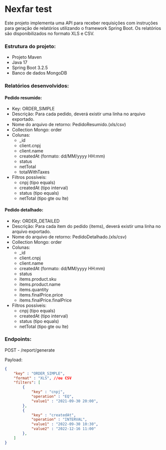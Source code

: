 # Nexfar test

Este projeto implementa uma API para receber requisições com instruções para geração de relatórios utilizando o framework Spring Boot. Os relatórios são disponibilizados no formato XLS e CSV.

### Estrutura do projeto:

- Projeto Maven
- Java 17
- Spring Boot 3.2.5
- Banco de dados MongoDB

### Relatórios desenvolvidos:

#### Pedido resumido:

- Key: ORDER_SIMPLE
- Descrição: Para cada pedido, deverá existir uma linha no arquivo exportado.
- Nome do arquivo de retorno: PedidoResumido.(xls/csv)
- Collection Mongo: order
- Colunas:
  - _id
  - client.cnpj
  - client.name
  - createdAt (formato: dd/MM/yyyy HH:mm)
  - status
  - netTotal
  - totalWithTaxes 
- Filtros possíveis:
  - cnpj (tipo equals)
  - createdAt (tipo interval)
  - status (tipo equals)
  - netTotal (tipo gte ou lte)

#### Pedido detalhado:

- Key: ORDER_DETAILED
- Descrição: Para cada item do pedido (items), deverá existir uma linha no arquivo exportado.
- Nome do arquivo de retorno: PedidoDetalhado.(xls/csv)
- Collection Mongo: order
- Colunas:
    - _id
    - client.cnpj
    - client.name
    - createdAt (formato: dd/MM/yyyy HH:mm)
    - status
    - items.product.sku 
    - items.product.name 
    - items.quantity 
    - items.finalPrice.price 
    - items.finalPrice.finalPrice
- Filtros possíveis:
    - cnpj (tipo equals)
    - createdAt (tipo interval)
    - status (tipo equals)
    - netTotal (tipo gte ou lte)

### Endpoints:

POST - /report/generate

Payload:

```json
{
    "key" : "ORDER_SIMPLE",
    "format" : "XLS", //ou CSV
    "filters": [
        {
            "key" : "cnpj",
            "operation" : "EQ",
            "value1" : "2021-09-30 20:00",
        },
        {
            "key" : "createdAt",
            "operation" : "INTERVAL",
            "value1" : "2022-09-30 10:30",
            "value2" : "2022-12-16 11:00"
        },
    ]
}
```

